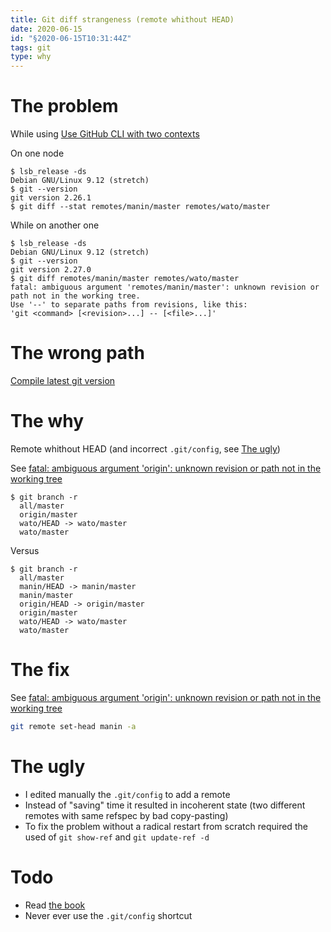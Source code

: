 ```yaml
---
title: Git diff strangeness (remote whithout HEAD)
date: 2020-06-15
id: "§2020-06-15T10:31:44Z"
tags: git
type: why
---
```


# The problem

While using [Use GitHub CLI with two contexts](2020-06-13T11_27_02Z.md)

On one node

```console
$ lsb_release -ds
Debian GNU/Linux 9.12 (stretch)
$ git --version
git version 2.26.1
$ git diff --stat remotes/manin/master remotes/wato/master
```

While on another one

```console
$ lsb_release -ds
Debian GNU/Linux 9.12 (stretch)
$ git --version
git version 2.27.0
$ git diff remotes/manin/master remotes/wato/master
fatal: ambiguous argument 'remotes/manin/master': unknown revision or path not in the working tree.
Use '--' to separate paths from revisions, like this:
'git <command> [<revision>...] -- [<file>...]'
```

# The wrong path

[Compile latest git version](2020-06-14T17_57_08Z.md)

# The why

Remote whithout HEAD (and incorrect `.git/config`, see [The ugly](#the-ugly))

See [fatal: ambiguous argument 'origin': unknown revision or path not in the working tree][]

```console
$ git branch -r
  all/master
  origin/master
  wato/HEAD -> wato/master
  wato/master
```

Versus

```console
$ git branch -r
  all/master
  manin/HEAD -> manin/master
  manin/master
  origin/HEAD -> origin/master
  origin/master
  wato/HEAD -> wato/master
  wato/master
```

[fatal: ambiguous argument 'origin': unknown revision or path not in the working tree]:
	https://stackoverflow.com/questions/45096755/fatal-ambiguous-argument-origin-unknown-revision-or-path-not-in-the-working "stackoverflow.com"

# The fix

See [fatal: ambiguous argument 'origin': unknown revision or path not in the working tree][]

```bash
git remote set-head manin -a
```

# The ugly

- I edited manually the `.git/config` to add a remote
- Instead of "saving" time it resulted in incoherent state (two
  different remotes with same refspec by bad copy-pasting)
- To fix the problem without a radical restart from scratch required
  the used of `git show-ref` and `git update-ref -d`

# Todo

- Read [the book](https://git-scm.com/book/en/v2)
- Never ever use the `.git/config` shortcut

[Local Variables:]::
[indent-tabs-mode: nil]::
[End:]::
